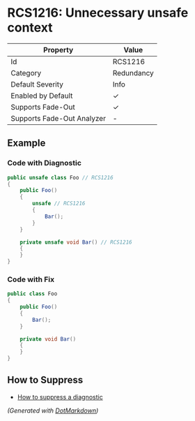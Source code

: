 # RCS1216: Unnecessary unsafe context

| Property                    | Value      |
| --------------------------- | ---------- |
| Id                          | RCS1216    |
| Category                    | Redundancy |
| Default Severity            | Info       |
| Enabled by Default          | &#x2713;   |
| Supports Fade\-Out          | &#x2713;   |
| Supports Fade\-Out Analyzer | \-         |

## Example

### Code with Diagnostic

```csharp
public unsafe class Foo // RCS1216
{
    public Foo()
    {
        unsafe // RCS1216
        {
            Bar();
        }
    }

    private unsafe void Bar() // RCS1216
    {
    }
}
```

### Code with Fix

```csharp
public class Foo
{
    public Foo()
    {
        Bar();
    }

    private void Bar()
    {
    }
}
```

## How to Suppress

* [How to suppress a diagnostic](../HowToConfigureAnalyzers#how-to-suppress-a-diagnostic)

*\(Generated with [DotMarkdown](http://github.com/JosefPihrt/DotMarkdown)\)*